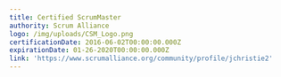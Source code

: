 ```yaml
---
title: Certified ScrumMaster
authority: Scrum Alliance
logo: /img/uploads/CSM_Logo.png
certificationDate: 2016-06-02T00:00:00.000Z
expirationDate: 01-26-2020T00:00:00.000Z
link: 'https://www.scrumalliance.org/community/profile/jchristie2'
---
```


